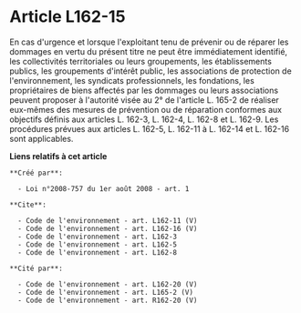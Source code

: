 # Article L162-15

En cas d'urgence et lorsque l'exploitant tenu de prévenir ou de réparer les dommages en vertu du présent titre ne peut être
immédiatement identifié, les collectivités territoriales ou leurs groupements, les établissements publics, les groupements
d'intérêt public, les associations de protection de l'environnement, les syndicats professionnels, les fondations, les
propriétaires de biens affectés par les dommages ou leurs associations peuvent proposer à l'autorité visée au 2° de l'article
L. 165-2 de réaliser eux-mêmes des mesures de prévention ou de réparation conformes aux objectifs définis aux articles L.
162-3, L. 162-4, L. 162-8 et L. 162-9. Les procédures prévues aux articles L. 162-5, L. 162-11 à L. 162-14 et L. 162-16 sont
applicables.

**Liens relatifs à cet article**

	**Créé par**:

	  - Loi n°2008-757 du 1er août 2008 - art. 1

	**Cite**:

	  - Code de l'environnement - art. L162-11 (V)
	  - Code de l'environnement - art. L162-16 (V)
	  - Code de l'environnement - art. L162-3
	  - Code de l'environnement - art. L162-5
	  - Code de l'environnement - art. L162-8

	**Cité par**:

	  - Code de l'environnement - art. L162-20 (V)
	  - Code de l'environnement - art. L165-2 (V)
	  - Code de l'environnement - art. R162-20 (V)
